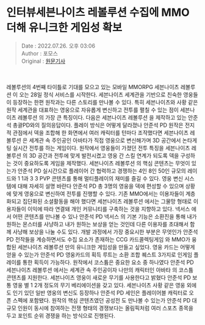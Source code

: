 <!-- 타이틀 -->  
# 인터뷰세븐나이츠 레볼루션 수집에 MMO 더해 유니크한 게임성 확보  
<!-- 기사 정보 -->  
> Date : 2022.07.26. 오후 03:06  
> Author : 포모스  
> Original : [원문기사](https://n.news.naver.com/mnews/article/236/0000225971?sid=105)  
<br/>  
<!-- 대표 이미지 -->  
<img alt="" src="https://imgnews.pstatic.net/image/236/2022/07/26/0000225971_001_20220726150601372.jpg?type=w647"/>  
<br/><br/>  
<!-- 기사 본문 -->  
레볼루션의 4번째 타이틀로 기대를 모으고 있는 모바일 MMORPG 세븐나이츠 레볼루션 이 오는 28일 정식 서비스를 시작한다.
세븐나이츠 세계관을 기반으로 친숙한 영웅들이 등장하는 한편 원작과는 다른 스토리를 만나볼 수 있다.
특히 세븐나이츠와 사황 같은 원작 세계관을 대표하는 영웅으로 자유롭게 변신하고 전투를 펼칠 수 있는 점이 세븐나이츠 레볼루션 의 가장 큰 특징이다.
다음은 세븐나이츠 레볼루션 을 제작하고 있는 안준석 총괄PD와의 질의응답이다.
플레이 방식은 어떻게 달라졌나 안준석 PD 원작은 전지적 관점에서 덱을 조합해 한 화면에서 여러 캐릭터를 턴마다 조작했다면 세븐나이츠 레볼루션 은 세계관 속 주인공인 아바타가 직접 영웅으로 변신해가며 3D 공간에서 논타게팅 실시간 전투를 하는 게임이다.
원작에서 영웅들이 가졌던 전투 특징을 세븐나이츠 레볼루션 의 3D 공간과 전투에 맞게 발전시켰고 영웅 간 스킬 연계가 되도록 덱을 구성하는 것이 중요하도록 게임을 제작했다.
세븐나이츠 레볼루션 의 핵심 콘텐츠는 무엇이 있는가 안준석 PD 실시간으로 플레이어 간 협력하고 경쟁하는 4인 8인 50인 규모의 레이드와 1 1과 3 3 PVP 콘텐츠를 통해 멀티플레이의 재미를 즐길 수 있다.
영웅 변신 시스템에 대해 자세히 설명 바란다 안준석 PD 총 3명의 영웅을 덱에 편성할 수 있으며 상황에 맞게 영웅으로 변신하여 전투를 진행할 수 있다.
기존 MMO에서는 이용자들이 계층화되고 집단화된 소셜활동을 해야 했다면 세븐나이츠 레볼루션 에서는 그물망 형태로 이용자들이 이익에 따라 연결돼 개인 커뮤니티를 구축하는 것을 지향하고 있다.
넥서스 에서 어떤 콘텐츠를 만나볼 수 있나 안준석 PD 넥서스 의 기본 기능은 소환진을 통해 내가 원하는 몬스터를 사냥하고 내가 원하는 보상을 얻는 것인데 다른 이용자를 초대해서 함께 사냥해 보상을 나눌 수도 있다.
개발 과정에서 가장 중요시한 부분은 무엇인가 안준석 PD 전작들을 계승하면서도 수집 요소가 존재하는 CCG 카드콜렉팅게임 와 MMO가 융합된 세븐나이츠 레볼루션 만의 유니크한 게임성을 만들고 싶었다.
영웅 카드는 어떻게 얻을 수 있는가 안준석 PD 영웅카드의 획득 루트는 소환 조합 퀘스트 3가지로 인게임 플레이를 통한 획득이 가능하다.
원작에서 코스튬은 중요한 요소 중 하나였다 안준석 PD 세븐나이츠 레볼루션 에서는 세계관 속 주인공이자 나만의 캐릭터인 아바타 의 코스튬 콘텐츠를 지원한다.
세븐나이츠 영웅이 새로운 무기를 사용한다고 밝혔다 안준석 PD 보통 영웅 별 1 2개 정도의 무기 베리에이션을 갖고 있다.
세븐나이츠 사황 같은 영웅 외에도 인기 있던 일반 영웅의 변신도 등장하나 안준석 PD 세인은 플레이어블 캐릭터로 오픈 스펙에 포함됐다.
원작의 핵심 콘텐츠였던 공성전 도 만나볼 수 있는가 안준석 PD 대규모 인원이 동시에 참여하는 전쟁 형태의 경쟁보다는 올림픽처럼 여러 스포츠 종목을 두고 포인트 순위 경쟁을 하는 방식으로 진행된다.  
<br/><br/><br/>  

